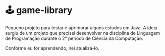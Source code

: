 # 🕹️ game-library

Pequeno projeto para testar e aprimorar alguns estudos em Java. A ideia surgiu de um projeto que precisei desenvolver na disciplina de Linguagem de Programação durante o 2° período de Ciência da Computação.

Conforme eu for aprendendo, irei atualizá-lo.                                                                                                                          

